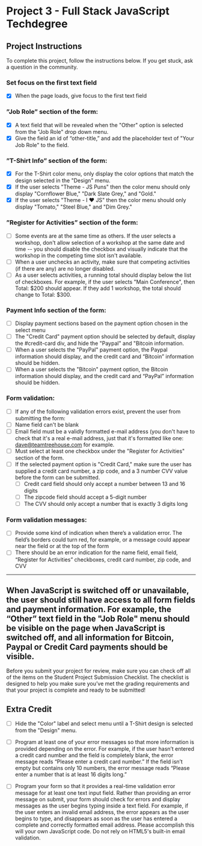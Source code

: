 # Project 3 - Full Stack JavaScript Techdegree

## Project Instructions

To complete this project, follow the instructions below. If you get stuck, ask a question in the community.


### Set focus on the first text field
- [x] When the page loads, give focus to the first text field
### ”Job Role” section of the form:
- [x] A text field that will be revealed when the "Other" option is selected from the "Job Role" drop down menu.
- [x] Give the field an id of “other-title,” and add the placeholder text of "Your Job Role" to the field.
### ”T-Shirt Info” section of the form:
- [x] For the T-Shirt color menu, only display the color options that match the design selected in the "Design" menu.
- [x] If the user selects "Theme - JS Puns" then the color menu should only display "Cornflower Blue," "Dark Slate Grey," and "Gold."
- [x] If the user selects "Theme - I ♥ JS" then the color menu should only display "Tomato," "Steel Blue," and "Dim Grey."
### ”Register for Activities” section of the form:
- [ ] Some events are at the same time as others. If the user selects a workshop, don't allow selection of a workshop at the same date and time -- you should disable the checkbox and visually indicate that the workshop in the competing time slot isn't available.
- [ ] When a user unchecks an activity, make sure that competing activities (if there are any) are no longer disabled.
- [ ] As a user selects activities, a running total should display below the list of checkboxes. For example, if the user selects "Main Conference", then Total: $200 should appear. If they add 1 workshop, the total should change to Total: $300.
### Payment Info section of the form:
- [ ] Display payment sections based on the payment option chosen in the select menu
- [ ] The "Credit Card" payment option should be selected by default, display the #credit-card div, and hide the "Paypal" and "Bitcoin information.
- [ ] When a user selects the "PayPal" payment option, the Paypal information should display, and the credit card and “Bitcoin” information should be hidden.
- [ ] When a user selects the "Bitcoin" payment option, the Bitcoin information should display, and the credit card and “PayPal” information should be hidden.
### Form validation:
- [ ] If any of the following validation errors exist, prevent the user from submitting the form:
- [ ] Name field can't be blank
- [ ] Email field must be a validly formatted e-mail address (you don't have to check that it's a real e-mail address, just that it's formatted like one: dave@teamtreehouse.com for example.
- [ ] Must select at least one checkbox under the "Register for Activities" section of the form.
- [ ] If the selected payment option is "Credit Card," make sure the user has supplied a credit card number, a zip code, and a 3 number CVV value before the form can be submitted.
    - [ ] Credit card field should only accept a number between 13 and 16 digits
    - [ ] The zipcode field should accept a 5-digit number
    - [ ] The CVV should only accept a number that is exactly 3 digits long
### Form validation messages:
- [ ] Provide some kind of indication when there’s a validation error. The field’s borders could turn red, for example, or a message could appear near the field or at the top of the form
- [ ] There should be an error indication for the name field, email field, “Register for Activities” checkboxes, credit card number, zip code, and CVV
---

When JavaScript is switched off or unavailable, the user should still have access to all form fields and payment information. For example, the “Other” text field in the "Job Role" menu should be visible on the page when JavaScript is switched off, and all information for Bitcoin, Paypal or Credit Card payments should be visible.
---

Before you submit your project for review, make sure you can check off all of the items on the Student Project Submission Checklist. The checklist is designed to help you make sure you’ve met the grading requirements and that your project is complete and ready to be submitted!

## Extra Credit

- [ ] Hide the "Color" label and select menu until a T-Shirt design is selected from the "Design" menu.

- [ ] Program at least one of your error messages so that more information is provided depending on the error. For example, if the user hasn’t entered a credit card number and the field is completely blank, the error message reads “Please enter a credit card number.” If the field isn’t empty but contains only 10 numbers, the error message reads “Please enter a number that is at least 16 digits long.”

- [ ] Program your form so that it provides a real-time validation error message for at least one text input field. Rather than providing an error message on submit, your form should check for errors and display messages as the user begins typing inside a text field. For example, if the user enters an invalid email address, the error appears as the user begins to type, and disappears as soon as the user has entered a complete and correctly formatted email address. Please accomplish this will your own JavaScript code. Do not rely on HTML5's built-in email validation.
